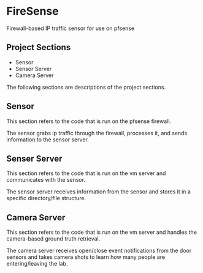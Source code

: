 FireSense
=========

Firewall-based IP traffic sensor for use on pfsense

Project Sections
---------
* Sensor
* Sensor Server
* Camera Server

The following sections are descriptions of the project sections.

Sensor
--------
This section refers to the code that is run on the pfsense firewall.

The sensor grabs ip traffic through the firewall, processes it, and sends information to the sensor server.

Senser Server
--------
This section refers to the code that is run on the vm server and communicates with the sensor.

The sensor server receives information from the sensor and stores it in a specific directory/file structure.

Camera Server
--------
This section refers to the code that is run on the vm server and handles the camera-based ground truth retrieval.

The camera server receives open/close event notifications from the door sensors and takes camera shots to learn how many people are entering/leaving the lab.
